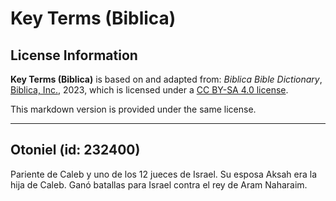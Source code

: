 # Key Terms (Biblica)

## License Information

**Key Terms (Biblica)** is based on and adapted from: _Biblica Bible Dictionary_, [Biblica, Inc.](https://www.biblica.com/), 2023, which is licensed under a [CC BY-SA 4.0 license](https://creativecommons.org/licenses/by-sa/4.0/legalcode.en).

This markdown version is provided under the same license.



--------------------------------

## Otoniel (id: 232400)

Pariente de Caleb y uno de los 12 jueces de Israel. Su esposa Aksah era la hija de Caleb. Ganó batallas para Israel contra el rey de Aram Naharaim.


